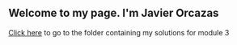 ## Welcome to my page. I'm Javier Orcazas

[Click here](https://github.com/jorcazas/coursera/tree/coursera-assignements/module3-solution) to go to the folder containing my solutions for module 3

